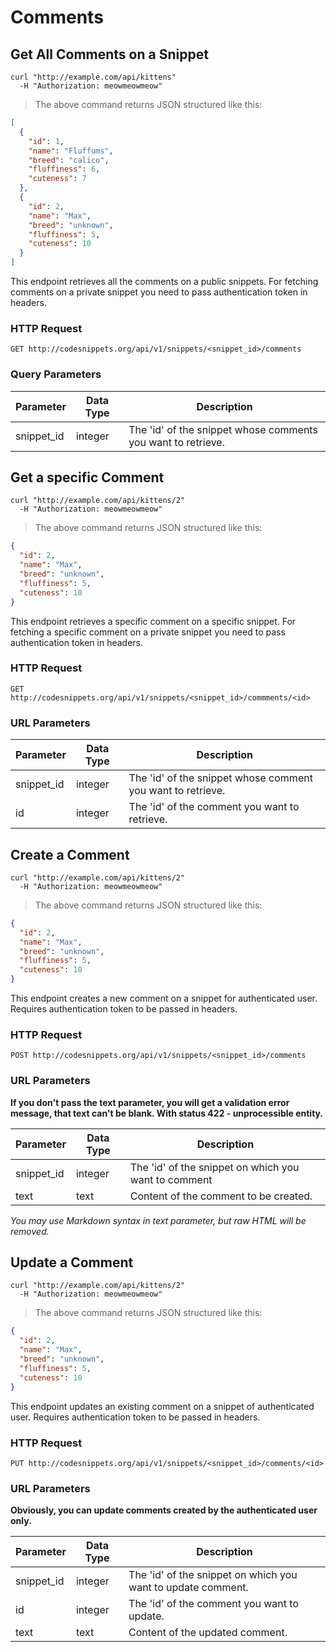 # Comments

## Get All Comments on a Snippet


```http
curl "http://example.com/api/kittens"
  -H "Authorization: meowmeowmeow"
```


> The above command returns JSON structured like this:

```json
[
  {
    "id": 1,
    "name": "Fluffums",
    "breed": "calico",
    "fluffiness": 6,
    "cuteness": 7
  },
  {
    "id": 2,
    "name": "Max",
    "breed": "unknown",
    "fluffiness": 5,
    "cuteness": 10
  }
]
```

This endpoint retrieves all the comments on a public snippets. For fetching comments on a private snippet you need to pass authentication token in headers.

### HTTP Request

`GET http://codesnippets.org/api/v1/snippets/<snippet_id>/comments`

### Query Parameters

Parameter | Data Type | Description
----------- | ----------| ------------
snippet_id | integer | The 'id' of the snippet whose comments you want to retrieve.

## Get a specific Comment


```http
curl "http://example.com/api/kittens/2"
  -H "Authorization: meowmeowmeow"
```

> The above command returns JSON structured like this:

```json
{
  "id": 2,
  "name": "Max",
  "breed": "unknown",
  "fluffiness": 5,
  "cuteness": 10
}
```

This endpoint retrieves a specific comment on a specific snippet. For fetching a specific comment on a private snippet you need to pass authentication token in headers.


### HTTP Request

`GET http://codesnippets.org/api/v1/snippets/<snippet_id>/commments/<id>`

### URL Parameters

Parameter | Data Type | Description
----------- | ----------| ------------
snippet_id | integer | The 'id' of the snippet whose comment you want to retrieve.
id | integer | The 'id' of the comment you want to retrieve.

## Create a Comment

```http
curl "http://example.com/api/kittens/2"
  -H "Authorization: meowmeowmeow"
```

> The above command returns JSON structured like this:

```json
{
  "id": 2,
  "name": "Max",
  "breed": "unknown",
  "fluffiness": 5,
  "cuteness": 10
}
```

This endpoint creates a new comment on a snippet for authenticated user. Requires authentication token to be passed in headers. 

### HTTP Request

`POST http://codesnippets.org/api/v1/snippets/<snippet_id>/comments`

### URL Parameters

<aside class="warning" style="font-weight: bold;">
If you don't pass the text parameter, you will get a validation error message, that text can't be blank. With status 422 - unprocessible entity. 
</aside>

Parameter | Data Type | Description
----------- | ----------| ------------
snippet_id | integer | The 'id' of the snippet on which you want to comment
text | text | Content of the comment to be created. 

*You may use Markdown syntax in text parameter, but raw HTML will be removed.*

## Update a Comment

```http
curl "http://example.com/api/kittens/2"
  -H "Authorization: meowmeowmeow"
```

> The above command returns JSON structured like this:

```json
{
  "id": 2,
  "name": "Max",
  "breed": "unknown",
  "fluffiness": 5,
  "cuteness": 10
}
```

This endpoint updates an existing comment on a snippet of authenticated user. Requires authentication token to be passed in headers. 

### HTTP Request

`PUT http://codesnippets.org/api/v1/snippets/<snippet_id>/comments/<id>`

### URL Parameters

<aside class="notice" style="font-weight: bold;">
Obviously, you can update comments created by the authenticated user only.
</aside>

Parameter | Data Type | Description
----------- | ----------| ------------
snippet_id | integer | The 'id' of the snippet on which you want to update comment.
id | integer | The 'id' of the comment you want to update. 
text | text | Content of the updated comment. 

